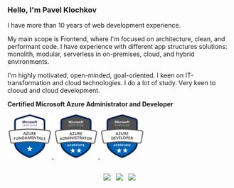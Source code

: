 ### Hello, I'm Pavel Klochkov 
I have more than 10 years of web development experience. 

My main scope is Frontend, where I'm focused on architecture, clean, and performant code. I have experience with different app structures solutions: monolith, modular, serverless in on-premises, cloud, and hybrid environments. 

I'm highly motivated, open-minded, goal-oriented. I keen on IT-transformation and cloud technologies. I do a lot of study. Very keen to clooud and cloud development.

**Certified Microsoft Azure Administrator and Developer**
<div align="left">
    <a href="https://www.youracclaim.com/earner/earned/badge/dd136db4-a63b-4743-8341-5498413bf659" target="_blank" rel="noopener noreferrer">
        <img src="https://raw.githubusercontent.com/ckomop0x/ckomop0x/master/azure-fundamentals-600x600.png" height="100" />
    </a>
    <a href="https://www.youracclaim.com/badges/835d4d0d-bf05-4703-801c-fd117209af72" target="_blank" rel="noopener noreferrer">
        <img src="https://raw.githubusercontent.com/ckomop0x/ckomop0x/master/azure-administrator-associate-600x600.png" height="100" />
    </a> 
    <a href="https://www.youracclaim.com/earner/earned/badge/835d4d0d-bf05-4703-801c-fd117209af72" target="_blank" rel="noopener noreferrer">
        <img src="https://raw.githubusercontent.com/ckomop0x/ckomop0x/master/azure-developer-associate-600x600.png" height="100" />
    </a>
       
</div>
<br>
</p>


<p align="center">
<a href="https://www.linkedin.com/in/ckomop0x/"><img height="30" src="https://raw.githubusercontent.com/tinakuzmenko/tinakuzmenko/master/001-linkedin.svg"></a>&nbsp;&nbsp;
<a href="https://www.instagram.com/ckomop0x/"><img height="30" src="https://raw.githubusercontent.com/tinakuzmenko/tinakuzmenko/master/002-instagram.svg"></a>&nbsp;&nbsp;
<a href="https://www.codewars.com/users/ckomop0x/"><img height="30" src="https://www.codewars.com/users/ckomop0x/badges/micro"></a>
</p>
